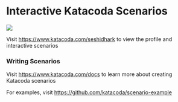 # Interactive Katacoda Scenarios

[![](http://shields.katacoda.com/katacoda/seshidhark/count.svg)](https://www.katacoda.com/seshidhark "Get your profile on Katacoda.com")

Visit https://www.katacoda.com/seshidhark to view the profile and interactive scenarios

### Writing Scenarios
Visit https://www.katacoda.com/docs to learn more about creating Katacoda scenarios

For examples, visit https://github.com/katacoda/scenario-example
